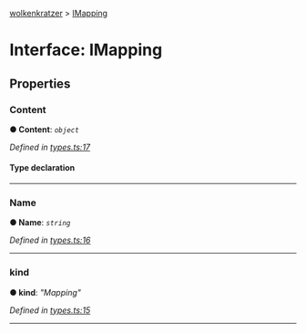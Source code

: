 [wolkenkratzer](../README.md) > [IMapping](../interfaces/imapping.md)



# Interface: IMapping


## Properties
<a id="content"></a>

###  Content

**●  Content**:  *`object`* 

*Defined in [types.ts:17](https://github.com/arminhammer/wolkenkratzer/blob/25ba479/src/types.ts#L17)*


#### Type declaration


[s: `string`]: `any`






___

<a id="name"></a>

###  Name

**●  Name**:  *`string`* 

*Defined in [types.ts:16](https://github.com/arminhammer/wolkenkratzer/blob/25ba479/src/types.ts#L16)*





___

<a id="kind"></a>

###  kind

**●  kind**:  *"Mapping"* 

*Defined in [types.ts:15](https://github.com/arminhammer/wolkenkratzer/blob/25ba479/src/types.ts#L15)*





___



